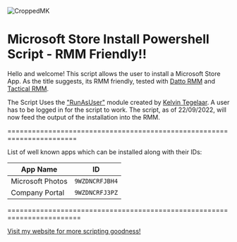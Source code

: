 ![CroppedMK](https://user-images.githubusercontent.com/16869300/191701451-5550afce-b19f-4f8c-9e28-90777dd441e1.png)

# Microsoft Store Install Powershell Script - RMM Friendly!!

Hello and welcome!
This script allows the user to install a Microsoft Store App. As the title suggests, its RMM friendly, tested with [Datto RMM](https://www.datto.com/products/rmm/) and [Tactical RMM](https://github.com/amidaware/tacticalrmm). 

The Script Uses the ["RunAsUser"](https://github.com/KelvinTegelaar/RunAsUser) module created by [Kelvin Tegelaar](https://www.cyberdrain.com/). A user has to be logged in for the script to work. The script, as of 22/09/2022, will now feed the output of the installation into the RMM.

=======================================================================

List of well known apps which can be installed along with their IDs:

App Name | ID
--- | ---
Microsoft Photos | `9WZDNCRFJBH4`
Company Portal | `9WZDNCRFJ3PZ`

========================================================================

[Visit my website for more scripting goodness!](https://www.mearkats.co.uk)
